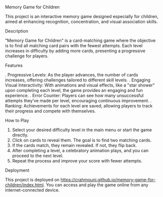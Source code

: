 Memory Game for Children

This project is an interactive memory game designed especially for children, aimed at enhancing recognition, concentration, and visual association skills.

Description

"Memory Game for Children" is a card-matching game where the objective is to find all matching card pairs with the fewest attempts. Each level increases in difficulty by adding more cards, presenting a progressive challenge for players.

Features

. Progressive Levels: As the player advances, the number of cards increases, offering challenges tailored to different skill levels.
. Engaging Visual Interactivity: With animations and visual effects, like a "star shower" upon completing each level, the game provides an engaging and fun experience.
. Error Counter: Players can see how many unsuccessful attempts they’ve made per level, encouraging continuous improvement.
. Ranking: Achievements for each level are saved, allowing players to track their progress and compete with themselves.

How to Play

1. Select your desired difficulty level in the main menu or start the game directly.
2. Click on cards to reveal them. The goal is to find two matching cards.
3. If the cards match, they remain revealed. If not, they flip back.
4. After completing a level, a celebratory animation plays, and you can proceed to the next level.
5. Repeat the process and improve your score with fewer attempts.

Deployment

This project is deployed on https://crahmouni.github.io/memory-game-for-children/index.html. You can access and play the game online from any internet-connected device.